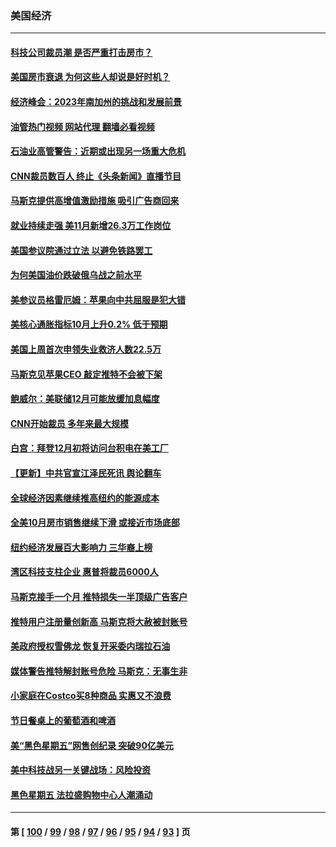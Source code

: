 ### 美国经济
---
#### [科技公司裁员潮 是否严重打击房市？](../../pages/ncid1078158/n13877752.md?12031645) 
#### [美国房市衰退 为何这些人却说是好时机？](../../pages/ncid1078158/n13877735.md?12031645) 
#### [经济峰会：2023年南加州的挑战和发展前景](../../pages/ncid1078158/n13877733.md?12031645) 
#### [油管热门视频 网站代理 翻墙必看视频](http://138.2.39.72:81/youtube.html?epic-marker?12031645)
#### [石油业高管警告：近期或出现另一场重大危机](../../pages/ncid1078158/n13877695.md?12031645) 
#### [CNN裁员数百人 终止《头条新闻》直播节目](../../pages/ncid1078158/n13877643.md?12031645) 
#### [马斯克提供高增值激励措施 吸引广告商回来](../../pages/ncid1078158/n13877597.md?12031645) 
#### [就业持续走强 美11月新增26.3万工作岗位](../../pages/ncid1078158/n13877538.md?12031645) 
#### [美国参议院通过立法 以避免铁路罢工](../../pages/ncid1078158/n13877009.md?12031645) 
#### [为何美国油价跌破俄乌战之前水平](../../pages/ncid1078158/n13876960.md?12031645) 
#### [美参议员格雷厄姆：苹果向中共屈服是犯大错](../../pages/ncid1078158/n13876862.md?12031645) 
#### [美核心通胀指标10月上升0.2% 低于预期](../../pages/ncid1078158/n13876265.md?12031645) 
#### [美国上周首次申领失业救济人数22.5万](../../pages/ncid1078158/n13876866.md?12031645) 
#### [马斯克见苹果CEO 敲定推特不会被下架](../../pages/ncid1078158/n13876640.md?12031645) 
#### [鲍威尔：美联储12月可能放缓加息幅度](../../pages/ncid1078158/n13876342.md?12031645) 
#### [CNN开始裁员 多年来最大规模](../../pages/ncid1078158/n13876274.md?12031645) 
#### [白宫：拜登12月初将访问台积电在美工厂](../../pages/ncid1078158/n13876214.md?12031645) 
#### [【更新】中共官宣江泽民死讯 舆论翻车](../../pages/ncid1078158/n13876029.md?12031645) 
#### [全球经济因素继续推高纽约的能源成本](../../pages/ncid1078158/n13875815.md?12031645) 
#### [全美10月房市销售继续下滑 或接近市场底部](../../pages/ncid1078158/n13875069.md?12031645) 
#### [纽约经济发展百大影响力 三华裔上榜](../../pages/ncid1078158/n13874378.md?12031645) 
#### [湾区科技支柱企业 惠普将裁员6000人](../../pages/ncid1078158/n13874414.md?12031645) 
#### [马斯克接手一个月 推特损失一半顶级广告客户](../../pages/ncid1078158/n13874404.md?12031645) 
#### [推特用户注册量创新高 马斯克将大赦被封账号](../../pages/ncid1078158/n13874179.md?12031645) 
#### [美政府授权雪佛龙 恢复开采委内瑞拉石油](../../pages/ncid1078158/n13874152.md?12031645) 
#### [媒体警告推特解封账号危险 马斯克：无事生非](../../pages/ncid1078158/n13873858.md?12031645) 
#### [小家庭在Costco买8种商品 实惠又不浪费](../../pages/ncid1078158/n13872006.md?12031645) 
#### [节日餐桌上的葡萄酒和啤酒](../../pages/ncid1078158/n13874004.md?12031645) 
#### [美“黑色星期五”网售创纪录 突破90亿美元](../../pages/ncid1078158/n13873847.md?12031645) 
#### [美中科技战另一关键战场：风险投资](../../pages/ncid1078158/n13873321.md?12031645) 
#### [黑色星期五 法拉盛购物中心人潮涌动](../../pages/ncid1078158/n13873387.md?12031645) 

---
#### 第 [ [100](./100.md?12031645) / [99](./99.md?12031645) / [98](./98.md?12031645) / [97](./97.md?12031645) / [96](./96.md?12031645) / [95](./95.md?12031645) / [94](./94.md?12031645) / [93](./93.md?12031645) ] 页
